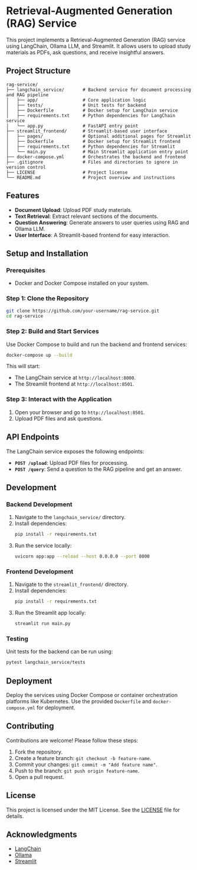 
# Retrieval-Augmented Generation (RAG) Service

This project implements a Retrieval-Augmented Generation (RAG) service using LangChain, Ollama LLM, and Streamlit. It allows users to upload study materials as PDFs, ask questions, and receive insightful answers.

## Project Structure
```
rag-service/
├── langchain_service/       # Backend service for document processing and RAG pipeline
│   ├── app/                 # Core application logic
│   ├── tests/               # Unit tests for backend
│   ├── Dockerfile           # Docker setup for LangChain service
│   ├── requirements.txt     # Python dependencies for LangChain service
│   └── app.py               # FastAPI entry point
├── streamlit_frontend/      # Streamlit-based user interface
│   ├── pages/               # Optional additional pages for Streamlit
│   ├── Dockerfile           # Docker setup for Streamlit frontend
│   ├── requirements.txt     # Python dependencies for Streamlit
│   └── main.py              # Main Streamlit application entry point
├── docker-compose.yml       # Orchestrates the backend and frontend
├── .gitignore               # Files and directories to ignore in version control
├── LICENSE                  # Project license
└── README.md                # Project overview and instructions
```

## Features
- **Document Upload**: Upload PDF study materials.
- **Text Retrieval**: Extract relevant sections of the documents.
- **Question Answering**: Generate answers to user queries using RAG and Ollama LLM.
- **User Interface**: A Streamlit-based frontend for easy interaction.

## Setup and Installation

### Prerequisites
- Docker and Docker Compose installed on your system.

### Step 1: Clone the Repository
```bash
git clone https://github.com/your-username/rag-service.git
cd rag-service
```

### Step 2: Build and Start Services
Use Docker Compose to build and run the backend and frontend services:
```bash
docker-compose up --build
```

This will start:
- The LangChain service at `http://localhost:8000`.
- The Streamlit frontend at `http://localhost:8501`.

### Step 3: Interact with the Application
1. Open your browser and go to `http://localhost:8501`.
2. Upload PDF files and ask questions.

## API Endpoints
The LangChain service exposes the following endpoints:
- **`POST /upload`**: Upload PDF files for processing.
- **`POST /query`**: Send a question to the RAG pipeline and get an answer.

## Development

### Backend Development
1. Navigate to the `langchain_service/` directory.
2. Install dependencies:
   ```bash
   pip install -r requirements.txt
   ```
3. Run the service locally:
   ```bash
   uvicorn app:app --reload --host 0.0.0.0 --port 8000
   ```

### Frontend Development
1. Navigate to the `streamlit_frontend/` directory.
2. Install dependencies:
   ```bash
   pip install -r requirements.txt
   ```
3. Run the Streamlit app locally:
   ```bash
   streamlit run main.py
   ```

### Testing
Unit tests for the backend can be run using:
```bash
pytest langchain_service/tests
```

## Deployment
Deploy the services using Docker Compose or container orchestration platforms like Kubernetes. Use the provided `Dockerfile` and `docker-compose.yml` for deployment.

## Contributing
Contributions are welcome! Please follow these steps:
1. Fork the repository.
2. Create a feature branch: `git checkout -b feature-name`.
3. Commit your changes: `git commit -m "Add feature name"`.
4. Push to the branch: `git push origin feature-name`.
5. Open a pull request.

## License
This project is licensed under the MIT License. See the [LICENSE](LICENSE) file for details.

## Acknowledgments
- [LangChain](https://github.com/hwchase17/langchain)
- [Ollama](https://ollama.ai/)
- [Streamlit](https://streamlit.io/)
